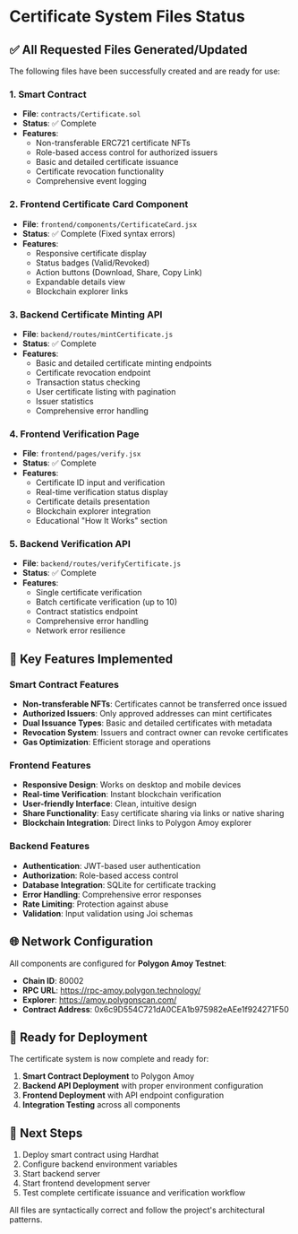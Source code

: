 # Certificate System Files Status

## ✅ All Requested Files Generated/Updated

The following files have been successfully created and are ready for use:

### 1. Smart Contract
- **File**: `contracts/Certificate.sol`
- **Status**: ✅ Complete
- **Features**:
  - Non-transferable ERC721 certificate NFTs
  - Role-based access control for authorized issuers
  - Basic and detailed certificate issuance
  - Certificate revocation functionality
  - Comprehensive event logging

### 2. Frontend Certificate Card Component
- **File**: `frontend/components/CertificateCard.jsx`
- **Status**: ✅ Complete (Fixed syntax errors)
- **Features**:
  - Responsive certificate display
  - Status badges (Valid/Revoked)
  - Action buttons (Download, Share, Copy Link)
  - Expandable details view
  - Blockchain explorer links

### 3. Backend Certificate Minting API
- **File**: `backend/routes/mintCertificate.js`
- **Status**: ✅ Complete
- **Features**:
  - Basic and detailed certificate minting endpoints
  - Certificate revocation endpoint
  - Transaction status checking
  - User certificate listing with pagination
  - Issuer statistics
  - Comprehensive error handling

### 4. Frontend Verification Page
- **File**: `frontend/pages/verify.jsx`
- **Status**: ✅ Complete
- **Features**:
  - Certificate ID input and verification
  - Real-time verification status display
  - Certificate details presentation
  - Blockchain explorer integration
  - Educational "How It Works" section

### 5. Backend Verification API
- **File**: `backend/routes/verifyCertificate.js`
- **Status**: ✅ Complete
- **Features**:
  - Single certificate verification
  - Batch certificate verification (up to 10)
  - Contract statistics endpoint
  - Comprehensive error handling
  - Network error resilience

## 🔧 Key Features Implemented

### Smart Contract Features
- **Non-transferable NFTs**: Certificates cannot be transferred once issued
- **Authorized Issuers**: Only approved addresses can mint certificates
- **Dual Issuance Types**: Basic and detailed certificates with metadata
- **Revocation System**: Issuers and contract owner can revoke certificates
- **Gas Optimization**: Efficient storage and operations

### Frontend Features
- **Responsive Design**: Works on desktop and mobile devices
- **Real-time Verification**: Instant blockchain verification
- **User-friendly Interface**: Clean, intuitive design
- **Share Functionality**: Easy certificate sharing via links or native sharing
- **Blockchain Integration**: Direct links to Polygon Amoy explorer

### Backend Features
- **Authentication**: JWT-based user authentication
- **Authorization**: Role-based access control
- **Database Integration**: SQLite for certificate tracking
- **Error Handling**: Comprehensive error responses
- **Rate Limiting**: Protection against abuse
- **Validation**: Input validation using Joi schemas

## 🌐 Network Configuration

All components are configured for **Polygon Amoy Testnet**:
- **Chain ID**: 80002
- **RPC URL**: https://rpc-amoy.polygon.technology/
- **Explorer**: https://amoy.polygonscan.com/
- **Contract Address**: 0x6c9D554C721dA0CEA1b975982eAEe1f924271F50

## 🚀 Ready for Deployment

The certificate system is now complete and ready for:
1. **Smart Contract Deployment** to Polygon Amoy
2. **Backend API Deployment** with proper environment configuration
3. **Frontend Deployment** with API endpoint configuration
4. **Integration Testing** across all components

## 📝 Next Steps

1. Deploy smart contract using Hardhat
2. Configure backend environment variables
3. Start backend server
4. Start frontend development server
5. Test complete certificate issuance and verification workflow

All files are syntactically correct and follow the project's architectural patterns.